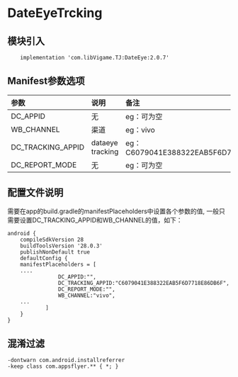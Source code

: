 # DateEyeTrcking

## 模块引入

```text
    implementation 'com.libVigame.TJ:DateEye:2.0.7'
```

## Manifest参数选项

| 参数 | 说明 | 备注 |
| :--- | :--- | :--- |
| DC_APPID | 无 | eg：可为空 |
| WB_CHANNEL | 渠道 | eg：vivo |
| DC_TRACKING_APPID | dataeye tracking | eg：C6079041E388322EAB5F6D7718E86DB6F |
| DC_REPORT_MODE | 无 | eg：可为空 |

## 配置文件说明
 需要在app的build.gradle的manifestPlaceholders中设置各个参数的值,
一般只需要设置DC_TRACKING_APPID和WB_CHANNEL的值，如下：

```text
android {
    compileSdkVersion 28
    buildToolsVersion '28.0.3'
    publishNonDefault true
    defaultConfig {
    manifestPlaceholders = [
    ....
                DC_APPID:"",
                DC_TRACKING_APPID:"C6079041E388322EAB5F6D7718E86DB6F",
                DC_REPORT_MODE:"",
                WB_CHANNEL:"vivo",
    ...
            ]
    }
}
```

## 混淆过滤

```text
-dontwarn com.android.installreferrer
-keep class com.appsflyer.** { *; }
```

